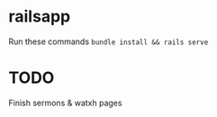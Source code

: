 # railsapp

Run these commands
```bundle install && rails serve```

# TODO
Finish sermons & watxh pages
